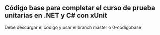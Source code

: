 ## Código base para completar el curso de prueba unitarias en .NET y C# con xUnit
Debe descargar el codigo y usar el branch master o 0-codigobase